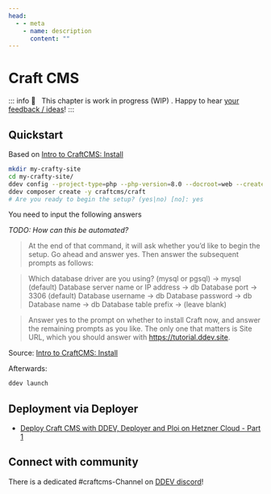 ```yaml
---
head:
  - - meta
    - name: description
      content: ""
---
```


# Craft CMS

::: info
🚧 &nbsp; This chapter is work in progress (WIP) . Happy to hear [your feedback / ideas](https://github.com/mandrasch/my-ddev-lab/issues)!
:::

## Quickstart

Based on [Intro to CraftCMS: Install](https://craftcms.com/docs/getting-started-tutorial/install/)

```sh
mkdir my-crafty-site
cd my-crafty-site/
ddev config --project-type=php --php-version=8.0 --docroot=web --create-docroot
ddev composer create -y craftcms/craft
# Are you ready to begin the setup? (yes|no) [no]: yes
```

You need to input the following answers

_TODO: How can this be automated?_

> At the end of that command, it will ask whether you’d like to begin the setup. Go ahead and answer yes. Then answer the subsequent prompts as follows:

> Which database driver are you using? (mysql or pgsql) → mysql (default)
> Database server name or IP address → db
> Database port → 3306 (default)
> Database username → db
> Database password → db
> Database name → db
> Database table prefix → (leave blank)

> Answer yes to the prompt on whether to install Craft now, and answer the remaining prompts as you like. The only one that matters is Site URL, which you should answer with https://tutorial.ddev.site.

Source: [Intro to CraftCMS: Install](https://craftcms.com/docs/getting-started-tutorial/install/)

Afterwards:

```sh
ddev launch
```

## Deployment via Deployer

- [Deploy Craft CMS with DDEV, Deployer and Ploi on Hetzner Cloud - Part 1](https://dev.to/mandrasch/deploy-craft-cms-with-ddev-deployer-and-ploi-on-hetzner-cloud-part-1-27l2)

## Connect with community

There is a dedicated #craftcms-Channel on [DDEV discord](https://discord.gg/hCZFfAMc5k)! 
